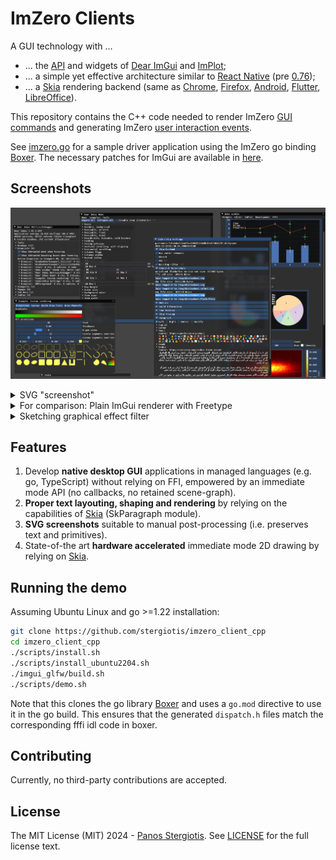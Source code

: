 # ImZero Clients
A GUI technology with ...
* ... the [API](https://pkg.go.dev/github.com/stergiotis/boxer@v0.0.0-20241209212118-144e09d45eb3/public/imzero/imgui) and widgets of [Dear ImGui](https://github.com/ocornut/imgui) and [ImPlot](https://github.com/epezent/implot);
* ... a simple yet effective architecture similar to [React Native](https://reactnative.dev/) (pre [0.76](https://reactnative.dev/blog/2024/10/23/the-new-architecture-is-here));
* ... a [Skia](https://skia.org/) rendering backend (same as [Chrome](https://www.google.de/chrome/), [Firefox](https://www.mozilla.org/de/firefox), [Android](https://www.android.com/), [Flutter](https://flutter.dev/), [LibreOffice](https://en.libreoffice.org/)).

This repository contains the C++ code needed to render ImZero [GUI commands](./spec/ImZeroFB.fbs) and generating ImZero [user interaction events](./spec/ImZeroFB.fbs).


See [imzero.go](./go/imzero.go) for a sample driver application using the ImZero go binding [Boxer](https://github.com/stergiotis/boxer). The necessary patches for ImGui are available in [here](https://github.com/stergiotis/imgui/tree/imzero_hooks_docking).

## Screenshots
<img src="./doc/img/screenshots/skia.png"></img>
<details><summary>SVG "screenshot"</summary>
Unedited SVG (generated by Skia):
<img src="./doc/img/screenshots/skia.svg" alt="skia svg"/>
Text rendered as path:
<img src="./doc/img/screenshots/skia_text_as_path.svg" alt="skia nofont svg"/>
</details>
<details><summary>For comparison: Plain ImGui renderer with Freetype</summary>
<img src="./doc/img/screenshots/plain.png" alt="imgui png"/>
</details>
<details><summary>Sketching graphical effect filter</summary>
Screenshot:
<img src="./doc/img/screenshots/skia_sketch.png" alt="sketch png"/>
SVG:
<img src="./doc/img/screenshots/skia_sketch.svg" alt="sketch png"/>
</details>

## Features
1) Develop **native desktop GUI** applications in managed languages (e.g. go, TypeScript) without relying on FFI, empowered by an immediate mode API (no callbacks, no retained scene-graph).
2) **Proper text layouting, shaping and rendering** by relying on the capabilities of [Skia](https://skia.org) (SkParagraph module).
3) **SVG screenshots** suitable to manual post-processing (i.e. preserves text and primitives).
4) State-of-the art **hardware accelerated** immediate mode 2D drawing by relying on [Skia](https://skia.org).

## Running the demo
Assuming Ubuntu Linux and go >=1.22 installation:
```bash
git clone https://github.com/stergiotis/imzero_client_cpp
cd imzero_client_cpp
./scripts/install.sh
./scripts/install_ubuntu2204.sh
./imgui_glfw/build.sh
./scripts/demo.sh
```
Note that this clones the go library <a href="https://github.com/stergiotis/boxer">Boxer</a> and uses a `go.mod` directive to use it in the go build.
This ensures that the generated `dispatch.h` files match the corresponding fffi idl code in boxer.

## Contributing
Currently, no third-party contributions are accepted.

## License
The MIT License (MIT) 2024 - [Panos Stergiotis](https://github.com/stergiotis/). See [LICENSE](LICENSE) for the full license text.
